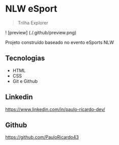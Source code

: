 # NLW eSport  
>Trilha Explorer

! [preview] (./.github/preview.png)

Projeto construído baseado no evento eSports NLW

## Tecnologias

- HTML
- CSS
- Git e Github

## Linkedin
https://www.linkedin.com/in/paulo-ricardo-dev/

## Github
https://github.com/PauloRicardo43
